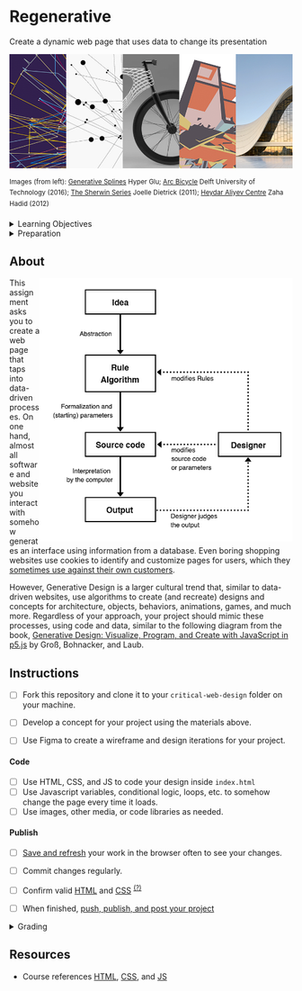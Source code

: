 
# Regenerative

Create a dynamic web page that uses data to change its presentation

![numbers](assets/img/regenerative.png)

<sup>Images (from left): [Generative Splines](https://www.behance.net/gallery/40247813/Generative-Splines) Hyper Glu; [Arc Bicycle](https://www.futura-sciences.com/tech/actualites/imprimante-3d-arc-bicycle-decouvrez-premier-velo-imprime-3d-soudage-91153/) Delft University of Technology (2016); [The Sherwin Series](https://joelledietrick.com/site/sherwin) Joelle Dietrick (2011); [Heydar Aliyev Centre](https://www.zaha-hadid.com/architecture/heydar-aliyev-centre/) Zaha Hadid (2012) </sup>



<details>
<summary>Learning Objectives</summary>

Students who complete the following will be able to:

- Describe how data is used to create generative processes in software, design, architecture, etc.
- Compare outcomes of generative processes across different disciplines.
- Write pseudo code to represent the procedural, data-driven process, and then code it with JS in a prototype
- Use HTML, CSS, JS to create the final application
- Design an identity for the project that communicates the theme or concept of the project

</details>


<details>
<summary>Preparation</summary>

Complete the following to prepare for this assignment

### Concept

- Dan Howarth “[Generative Design Software Will Give Designers ‘Superpowers’](https://www.dezeen.com/2017/02/06/generative-design-software-will-give-designers-superpowers-autodesk-university/)” Dezeen, 2017 [video](https://www.youtube.com/watch?v=h7gq7OrbgxY) (2:18)
- Eduardo Souza “[How Will Generative Design Impact Architecture?](https://www.archdaily.com/937772/how-will-generative-design-impact-architecture)” ArchDaily, 2020
-  Samantha Pires [The Architecture of Zaha Hadid: 10 Great Buildings by the Queen of the Curve](https://mymodernmet.com/zaha-hadid-buildings-queen-of-the-curve/), 2021

### Technical

- [Codecademy: JS 3-1 Functions](https://www.codecademy.com/learn/introduction-to-javascript) (1-7)
- [Codecademy: JS 4-1 Scope](https://www.codecademy.com/learn/introduction-to-javascript) (1-4)
- [Codecademy: JS 5-1 Arrays](https://www.codecademy.com/learn/introduction-to-javascript) (1–7)
- [Codecademy: JS 6-1 Loops](https://www.codecademy.com/learn/introduction-to-javascript) (1–7)
- Javascript.info JS [Comparison](https://javascript.info/comparison), [Logical operators](https://javascript.info/logical-operators), [Functions](https://javascript.info/function-basics), [Loops: while and for](https://javascript.info/while-for)

### Examples

Critical Web Design / Radical Software [examples tagged with #generative or #remix](https://docs.google.com/spreadsheets/d/1mQ0doWT6tGXm2W-hB5zuz3I8mijGhLSkAe_XrcfMdok/edit#gid=0)


</details>




## About



<img src="assets/img/Generative_Design_Process-retouched.png" align="right" width="450">

This assignment asks you to create a web page that taps into data-driven processes. On one hand, almost all software and website you interact with somehow generates an interface using information from a database. Even boring shopping websites use cookies to identify and customize pages for users, which they [sometimes use against their own customers](https://www.justice.gov/opa/pr/amazon-marketplace-seller-pleads-guilty-price-fixing-dvds-and-blu-ray-discs).

However, Generative Design is a larger cultural trend that, similar to data-driven websites, use algorithms to create (and recreate) designs and concepts for architecture, objects, behaviors, animations, games, and much more. Regardless of your approach, your project should mimic these processes, using code and data, similar to the following diagram from the book, [Generative Design: Visualize, Program, and Create with JavaScript in p5.js](http://www.generative-gestaltung.de/) by Groß, Bohnacker, and Laub.







## Instructions

- [ ] Fork this repository and clone it to your `critical-web-design` folder on your machine.
- [ ] Develop a concept for your project using the materials above.
- [ ] Use Figma to create a wireframe and design iterations for your project.



#### Code

- [ ] Use HTML, CSS, and JS to code your design inside `index.html`
- [ ] Use Javascript variables, conditional logic, loops, etc. to somehow change the page every time it loads.
- [ ] Use images, other media, or code libraries as needed.

#### Publish
- [ ] [Save and refresh](https://github.com/omundy/learn-computing/blob/main/topics-keyboard-shortcuts.md#web-development-edit-save-refresh-loop) your work in the browser often to see your changes.
- [ ] Commit changes regularly.
- [ ] Confirm valid [HTML](https://validator.w3.org/) and [CSS](https://jigsaw.w3.org/css-validator/) <sup>[(?)](https://github.com/omundy/dig245-critical-web-design/blob/main/reference-sheets/css.md#css-validation)</sup>
- [ ] When finished, [push, publish, and post your project](https://docs.google.com/document/d/17U_zmzM_eML_qkG0PaOdDRcEk3YEmbiQ1TyNnbAM08k/edit#bookmark=id.8jryplv1i8a)




<details>
<summary>Grading</summary>

Points | Category | Description
---: | --- | ---
4 | Concept | Idea is original and evokes deeper thinking on the subject.
4 | Design | Overall quality and use of design principles; Graphics are consistent, layout displays clear information hierarchy
4 | Execution | Concept and design is well-executed, is usable, and functions as intended
4 | Instructions | Project is online, accessible, and linked from Moodle
4 | Validation | Valid HTML and CSS
20 | Total |

</details>




## Resources

- Course references [HTML](https://github.com/omundy/dig245-critical-web-design/blob/main/reference-sheets/html.md), [CSS](https://github.com/omundy/dig245-critical-web-design/blob/main/reference-sheets/css.md), and [JS](https://github.com/omundy/dig245-critical-web-design/blob/main/reference-sheets/javascript.md)
